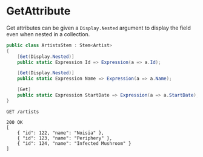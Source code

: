 # GetAttribute

Get attributes can be given a `Display.Nested` argument to display the field even when nested in a collection.

```csharp
public class ArtistsStem : Stem<Artist>
{
    [Get(Display.Nested)]
    public static Expression Id => Expression(a => a.Id);

    [Get(Display.Nested)]
    public static Expression Name => Expression(a => a.Name);

    [Get]
    public static Expression StartDate => Expression(a => a.StartDate);
}
```

```http
GET /artists

200 OK
[        
    { "id": 122, "name": "Noisia" },
    { "id": 123, "name": "Periphery" },
    { "id": 124, "name": "Infected Mushroom" }
]
```